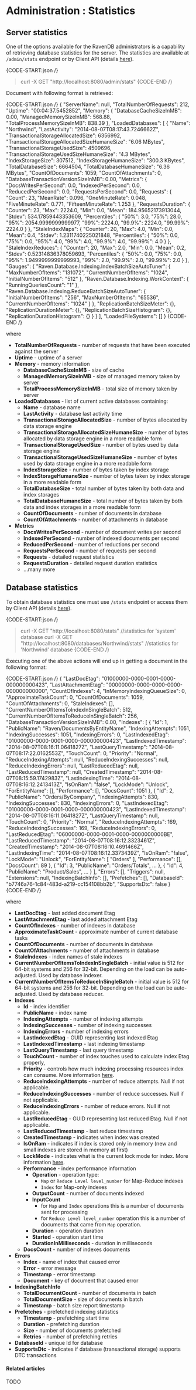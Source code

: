 # Administration : Statistics

## Server statistics

One of the options available for the RavenDB administrators is a capability of retrieving database statistics for the server. The statistics are available at `/admin/stats` endpoint or by Client API (details [here](../../client-api/commands/how-to/get-database-and-server-statistics)).

{CODE-START:json /}
   > curl -X GET "http://localhost:8080/admin/stats"
{CODE-END /}

Document with following format is retrieved:

{CODE-START:json /}
    {
      "ServerName": null,
      "TotalNumberOfRequests": 212,
      "Uptime": "00:04:37.5452852",
      "Memory": {
        "DatabaseCacheSizeInMB": 0.00,
        "ManagedMemorySizeInMB": 568.88,
        "TotalProcessMemorySizeInMB": 838.39
      },
      "LoadedDatabases": [
        {
          "Name": "Northwind",
          "LastActivity": "2014-08-07T08:17:43.7246662Z",
          "TransactionalStorageAllocatedSize": 6356992,
          "TransactionalStorageAllocatedSizeHumaneSize": "6.06 MBytes",
          "TransactionalStorageUsedSize": 4509696,
          "TransactionalStorageUsedSizeHumaneSize": "4.3 MBytes",
          "IndexStorageSize": 307512,
          "IndexStorageHumaneSize": "300.3 KBytes",
          "TotalDatabaseSize": 6664504,
          "TotalDatabaseHumaneSize": "6.36 MBytes",
          "CountOfDocuments": 1059,
          "CountOfAttachments": 0,
          "DatabaseTransactionVersionSizeInMB": 0.00,
          "Metrics": {
            "DocsWritesPerSecond": 0.0,
            "IndexedPerSecond": 0.0,
            "ReducedPerSecond": 0.0,
            "RequestsPerSecond": 0.0,
            "Requests": {
              "Count": 23,
              "MeanRate": 0.096,
              "OneMinuteRate": 0.048,
              "FiveMinuteRate": 0.771,
              "FifteenMinuteRate": 1.253
            },
            "RequestsDuration": {
              "Counter": 23,
              "Max": 2224.0,
              "Min": 0.0,
              "Mean": 184.95652173913044,
              "Stdev": 534.17859443353609,
              "Percentiles": {
                "50%": 3.0,
                "75%": 28.0,
                "95%": 2054.9999999999977,
                "99%": 2224.0,
                "99.9%": 2224.0,
                "99.99%": 2224.0
              }
            },
            "StaleIndexMaps": {
              "Counter": 20,
              "Max": 4.0,
              "Min": 0.0,
              "Mean": 0.4,
              "Stdev": 1.2311740225021848,
              "Percentiles": {
                "50%": 0.0,
                "75%": 0.0,
                "95%": 4.0,
                "99%": 4.0,
                "99.9%": 4.0,
                "99.99%": 4.0
              }
            },
            "StaleIndexReduces": {
              "Counter": 20,
              "Max": 2.0,
              "Min": 0.0,
              "Mean": 0.2,
              "Stdev": 0.52314836378059693,
              "Percentiles": {
                "50%": 0.0,
                "75%": 0.0,
                "95%": 1.9499999999999993,
                "99%": 2.0,
                "99.9%": 2.0,
                "99.99%": 2.0
              }
            },
            "Gauges": {
              "Raven.Database.Indexing.IndexBatchSizeAutoTuner": {
                "MaxNumberOfItems": "131072",
                "CurrentNumberOfItems": "1024",
                "InitialNumberOfItems": "512"
              },
              "Raven.Database.Indexing.WorkContext": {
                "RunningQueriesCount": "1"
              },
              "Raven.Database.Indexing.ReduceBatchSizeAutoTuner": {
                "InitialNumberOfItems": "256",
                "MaxNumberOfItems": "65536",
                "CurrentNumberOfItems": "1024"
              }
            },
            "ReplicationBatchSizeMeter": {},
            "ReplicationDurationMeter": {},
            "ReplicationBatchSizeHistogram": {},
            "ReplicationDurationHistogram": {}
          }
        }
      ],
      "LoadedFileSystems": []
    }
{CODE-END /}

where    

* **TotalNumberOfRequests** - number of requests that have been executed against the server   
* **Uptime** - uptime of a server      
* **Memory** - memory information   
    * **DatabaseCacheSizeInMB** - size of cache
    * **ManagedMemorySizeInMB** - size of managed memory taken by server   
    * **TotalProcessMemorySizeInMB** - total size of memory taken by server    
* **LoadedDatabases** - list of current active databases containing:    
   * **Name** - database name   
   * **LastActivity** - database last activity time   
   * **TransactionalStorageAllocatedSize** - number of bytes allocated by data storage engine
   * **TransactionalStorageAllocatedSizeHumaneSize** - number of bytes allocated by data storage engine in a more readable form
   * **TransactionalStorageUsedSize** - number of bytes used by data storage engine
   * **TransactionalStorageUsedSizeHumaneSize** - number of bytes used by data storage engine in a more readable form
   * **IndexStorageSize** - number of bytes taken by index storage
   * **IndexStorageHumaneSize** - number of bytes taken by index storage in a more readable form
   * **TotalDatabaseSize** - total number of bytes taken by both data and index storages
   * **TotalDatabaseHumaneSize** - total number of bytes taken by both data and index storages in a more readable form
   * **CountOfDocuments** - number of documents in database
   * **CountOfAttachments** - number of attachments in database
* **Metrics**
    * **DocsWritesPerSecond** - number of document writes per second
    * **IndexedPerSecond** - number of indexed documents per second
    * **ReducedPerSecond** - number of reductions per second
    * **RequestsPerSecond** - number of requests per second
    * **Requests** - detailed request statistics
    * **RequestsDuration** - detailed request duration statistics
    * ...many more

## Database statistics

To obtain database statistics one must use `/stats` endpoint or access them by Client API (details [here](../../client-api/commands/how-to/get-database-and-server-statistics)).

{CODE-START:json /}
   > curl -X GET "http://localhost:8080/stats" //statistics for 'system' database
   > curl -X GET "http://localhost:8080/databases/Northwind/stats" //statistics for 'Northwind' database
{CODE-END /}

Executing one of the above actions will end up in getting a document in the following format:

{CODE-START:json /}
    {
      "LastDocEtag": "01000000-0000-0001-0000-000000000423",
      "LastAttachmentEtag": "00000000-0000-0000-0000-000000000000",
      "CountOfIndexes": 4,
      "InMemoryIndexingQueueSize": 0,
      "ApproximateTaskCount": 0,
      "CountOfDocuments": 1059,
      "CountOfAttachments": 0,
      "StaleIndexes": [],
      "CurrentNumberOfItemsToIndexInSingleBatch": 512,
      "CurrentNumberOfItemsToReduceInSingleBatch": 256,
      "DatabaseTransactionVersionSizeInMB": 0.00,
      "Indexes": [
        {
          "Id": 1,
          "PublicName": "Raven/DocumentsByEntityName",
          "IndexingAttempts": 1051,
          "IndexingSuccesses": 1051,
          "IndexingErrors": 0,
          "LastIndexedEtag": "01000000-0000-0001-0000-000000000423",
          "LastIndexedTimestamp": "2014-08-07T08:16:11.0641827Z",
          "LastQueryTimestamp": "2014-08-07T08:17:22.0162553Z",
          "TouchCount": 0,
          "Priority": "Normal",
          "ReduceIndexingAttempts": null,
          "ReduceIndexingSuccesses": null,
          "ReduceIndexingErrors": null,
          "LastReducedEtag": null,
          "LastReducedTimestamp": null,
          "CreatedTimestamp": "2014-08-07T08:15:59.1742983Z",
          "LastIndexingTime": "2014-08-07T08:16:12.2413413Z",
          "IsOnRam": "false",
          "LockMode": "Unlock",
          "ForEntityName": [],
          "Performance": [],
          "DocsCount": 1051
        },
        {
          "Id": 2,
          "PublicName": "Orders/ByCompany",
          "IndexingAttempts": 830,
          "IndexingSuccesses": 830,
          "IndexingErrors": 0,
          "LastIndexedEtag": "01000000-0000-0001-0000-000000000423",
          "LastIndexedTimestamp": "2014-08-07T08:16:11.0641827Z",
          "LastQueryTimestamp": null,
          "TouchCount": 0,
          "Priority": "Normal",
          "ReduceIndexingAttempts": 169,
          "ReduceIndexingSuccesses": 169,
          "ReduceIndexingErrors": 0,
          "LastReducedEtag": "06000000-0000-0001-0000-0000000000BE",
          "LastReducedTimestamp": "2014-08-07T08:16:12.3323461Z",
          "CreatedTimestamp": "2014-08-07T08:16:10.4691466Z",
          "LastIndexingTime": "2014-08-07T08:16:12.3373439Z",
          "IsOnRam": "false",
          "LockMode": "Unlock",
          "ForEntityName": [
            "Orders"
          ],
          "Performance": [],
          "DocsCount": 89
        },
        {
          "Id": 3,
          "PublicName": "Orders/Totals",
          ...
        },
        {
          "Id": 4,
          "PublicName": "Product/Sales",
          ...
        }
      ],
      "Errors": [],
      "Triggers": null,
      "Extensions": null,
      "IndexingBatchInfo": [],
      "Prefetches": [],
      "DatabaseId": "b7746a76-1c84-483d-a219-cc154108bb2b",
      "SupportsDtc": false
    }
{CODE-END /}

where

* **LastDocEtag** - last added document Etag   
* **LastAttachmentEtag** - last added attachment Etag   
* **CountOfIndexes** - number of indexes in database   
* **ApproximateTaskCount** - approximate number of current database tasks   
* **CountOfDocuments** - number of documents in database   
* **CountOfAttachments** - number of attachments in database
* **StaleIndexes** - index names of stale indexes   
* **CurrentNumberOfItemsToIndexInSingleBatch** - initial value is 512 for 64-bit systems and 256 for 32-bit. Depending on the load can be auto-adjusted. Used by database indexer.   
* **CurrentNumberOfItemsToReduceInSingleBatch** - initial value is 512 for 64-bit systems and 256 for 32-bit. Depending on the load can be auto-adjusted. Used by database reducer.     
* **Indexes**    
   * **Id** - index identifier
   * **PublicName** - index name
   * **IndexingAttempts** - number of indexing attempts    
   * **IndexingSuccesses** - number of indexing successes   
   * **IndexingErrors** - number of indexing errors  
   * **LastIndexedEtag** - GUID representing last indexed Etag  
   * **LastIndexedTimestamp** - last indexing timestamp  
   * **LastQueryTimestamp** - last query timestamp 
   * **TouchCount** - number of index touches used to calculate index Etag properly,  
   * **Priority** - controls how much indexing processing resources index can consume. More information [here](../../server/administration/index-administration#index-prioritization).
   * **ReduceIndexingAttempts** - number of reduce attempts. Null if not applicable.   
   * **ReduceIndexingSuccesses** - number of reduce successes. Null if not applicable.   
   * **ReduceIndexingErrors** - number of reduce errors. Null if not applicable.   
   * **LastReducedEtag** - GUID representing last reduced Etag. Null if not applicable.     
   * **LastReducedTimestamp** - last reduce timestamp       
   * **CreatedTimestamp** - indicates when index was created
   * **IsOnRam** - indicates if index is stored only in memory (new and small indexes are stored in memory at first)
   * **LockMode** - indicates what is the current lock mode for index. More information [here](../../server/administration/index-administration#index-locking).
   * **Performance** - index performance information      
      * **Operation** - operation type:
         * `Map` or `Reduce Level level_number` for Map-Reduce indexes
         * `Index` for Map-only indexes       
      * **OutputCount** - number of documents indexed      
      * **InputCount**   
         * for `Map` and `Index` operations this is a number of documents sent for processing   
         * for `Reduce Level level_number` operation this is a number of documents that came from `Map` operation.   
      * **Duration** - operation duration      
      * **Started** - operation start time    
      * **DurationInMilliseconds** - duration in milliseconds     
    * **DocsCount** - number of indexes documents
* **Errors**
   * **Index** - name of index that caused error    
   * **Error** - error message    
   * **Timestamp** - error timestamp   
   * **Document** - key of document that caused error     
* **IndexingBatchInfo**   
   * **TotalDocumentCount** - number of documents in batch   
   * **TotalDocumentSize** - size of documents in batch
   * **Timestamp** - batch size report timestamp        
* **Prefetches** - prefetched indexing statistics        
   * **Timestamp** - prefetching start time     
   * **Duration** - prefetching duration      
   * **Size** - number of documents prefetched      
   * **Retries** - number of prefetching retries  
* **DatabaseId** - unique Id for database
* **SupportsDtc** - indicates if database (transactional storage) supports DTC transactions    

#### Related articles

TODO

